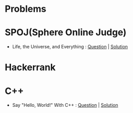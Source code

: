 # Problems
# SPOJ(Sphere Online Judge)
- Life, the Universe, and Everything : [Question](https://www.spoj.com/problems/TEST/)  |  [Solution](SPOJ/Life%2C%20the%20Universe%2C%20and%20Everything.cpp)
# Hackerrank
# C++
- Say "Hello, World!" With C++ : [Question](https://www.hackerrank.com/challenges/cpp-hello-world/problem)  |  [Solution](Hackerrank/C++/Input%20and%20Output.md)

